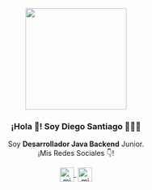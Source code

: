 <p align="center" width="300">
   <img align="center" width="200" src="https://avatars.githubusercontent.com/u/97109026?v=4" />
   <h3 align="center">¡Hola 👋! Soy Diego Santiago 👨🏻‍💻</h3>
</p>

<p align="center">Soy <strong>Desarrollador Java Backend</strong> Junior.<br />¡Mis Redes Sociales 👇!</p>
<p align="center">
   <a href="linkedin.com/in/diego-santiago-tafur-sanchez-40637a183/" target="blank" style='margin-right:4px'>
    <img align="center" src="https://cdn-icons-png.flaticon.com/512/61/61109.png" alt="midudev" height="28px" width="28px" />
  <a href="https://twitter.com/DiegoSantiagoT8" target="blank">
    <img align="center" src="https://cdn.jsdelivr.net/npm/simple-icons@3.0.1/icons/twitter.svg" alt="midudev" height="28px" width="28px" />
  </a>
</p>
